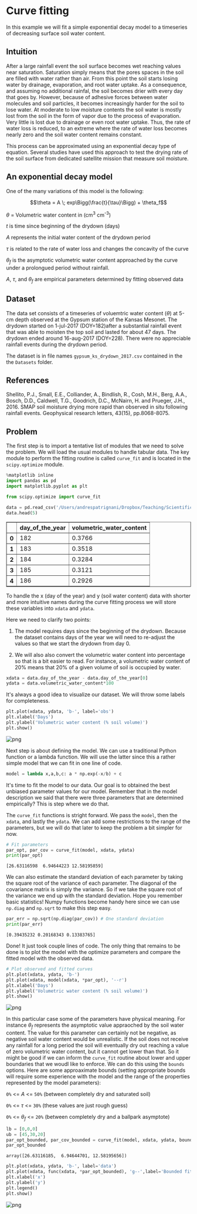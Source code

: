 
# **Curve fitting**

In this example we will fit a simple exponential decay model to a timeseries of decreasing surface soil water content.

## Intuition

After a large rainfall event the soil surface becomes wet reaching values near saturation. Saturation simply means that the pores spaces in the soil are filled with water rather than air. From this point the soil starts losing water by drainage, evaporation, and root water uptake. As a consequence, and assuming no additional rainfal, the soil becomes drier with every day that goes by. However, because of adhesive forces between water molecules and soil particles, it becomes increasingly harder for the soil to lose water. At moderate to low moisture contents the soil water is mostly lost from the soil in the form of vapor due to the process of evaporation. Very little is lost due to drainage or even root water uptake. Thus, the rate of water loss is reduced, to an extreme where the rate of water loss becomes nearly zero and the soil water content remains constant.

This process can be approximated using an exponential decay type of equation. Several studies have used this approach to test the drying rate of the soil surface from dedicated satellite mission that measure soil moisture.

## An exponential decay model

One of the many variations of this model is the following:

$$\theta = A \; exp\Bigg(\frac{t}{\tau}\Bigg) + \theta_f$$

$\theta$ = Volumetric water content in (cm<sup>3</sup> cm<sup>-3</sup>)

$t$ is time since beginning of the drydown (days)

$A$ represents the initial water content of the drydown period

$\tau$ is related to the rate of water loss and changes the concavity of the curve

$\theta_f$ is the asymptotic volumetric water content approached by the curve under a prolongued period without rainfall.

$A$, $\tau$, and $\theta_f$ are empirical parameters determined by fitting observed data

## Dataset

The data set consists of a timeseries of voluemtric water content ($\theta$) at 5-cm depth observed at the Gypsum station of the Kansas Mesonet. The drydown started on 1-jul-2017 (DOY=182)after a substantial rainfall event that was able to moisten the top soil and lasted for about 47 days. The drydown ended around 16-aug-2017 (DOY=228). There were no appreciable rainfall events during the drydown period.

The dataset is in file names `gypsum_ks_drydown_2017.csv` contained in the the `Datasets` folder.

## References
Shellito, P.J., Small, E.E., Colliander, A., Bindlish, R., Cosh, M.H., Berg, A.A., Bosch, D.D., Caldwell, T.G., Goodrich, D.C., McNairn, H. and Prueger, J.H., 2016. SMAP soil moisture drying more rapid than observed in situ following rainfall events. Geophysical research letters, 43(15), pp.8068-8075.


## Problem

The first step is to import a tentative list of modules that we need to solve the problem. We will load the usual modules to handle tabular data. The key module to perform the fitting routine is called `curve_fit` and is located in the `scipy.optimize` module.


```python
%matplotlib inline
import pandas as pd
import matplotlib.pyplot as plt

from scipy.optimize import curve_fit
```


```python
data = pd.read_csv('/Users/andrespatrignani/Dropbox/Teaching/Scientific programming/introcoding-spring-2019/Datasets/gypsum_ks_drydown_2017.csv')
data.head(5)
```




<div>
<style scoped>
    .dataframe tbody tr th:only-of-type {
        vertical-align: middle;
    }

    .dataframe tbody tr th {
        vertical-align: top;
    }

    .dataframe thead th {
        text-align: right;
    }
</style>
<table border="1" class="dataframe">
  <thead>
    <tr style="text-align: right;">
      <th></th>
      <th>day_of_the_year</th>
      <th>volumetric_water_content</th>
    </tr>
  </thead>
  <tbody>
    <tr>
      <th>0</th>
      <td>182</td>
      <td>0.3766</td>
    </tr>
    <tr>
      <th>1</th>
      <td>183</td>
      <td>0.3518</td>
    </tr>
    <tr>
      <th>2</th>
      <td>184</td>
      <td>0.3284</td>
    </tr>
    <tr>
      <th>3</th>
      <td>185</td>
      <td>0.3121</td>
    </tr>
    <tr>
      <th>4</th>
      <td>186</td>
      <td>0.2926</td>
    </tr>
  </tbody>
</table>
</div>



To handle the x (day of the year) and y (soil water content) data with shorter and more intuitive names during the curve fitting process we will store these variables into `xdata` and `ydata`. 

Here we need to clarify two points:

1. The model requires days since the beginning of the drydown. Because the dataset contains days of the year we will need to re-adjust the values so that we start the drydown from day 0.

2. We will also also convert the volumetric water content into percentage so that is a bit easier to read. For instance, a volumetric water content of 20% means that 20% of a given volume of soil is occupied by water.


```python
xdata = data.day_of_the_year - data.day_of_the_year[0]
ydata = data.volumetric_water_content*100
```

It's always a good idea to visualize our dataset. We will throw some labels for completeness.


```python
plt.plot(xdata, ydata, 'b-', label='obs')
plt.xlabel('Days')
plt.ylabel('Volumetric water content (% soil volume)')
plt.show()
```


![png](output_7_0.png)


Next step is about defining the model. We can use a traditional Python function or a lambda function. We will use the latter since this a rather simple model that we can fit in one line of code.


```python
model = lambda x,a,b,c: a * np.exp(-x/b) + c
```

It's time to fit the model to our data. Our goal is to obtained the best unbiased parameter values for our model. Remember that in the model description we said that there were three parameters that are determined empirically? This is step where we do that.

The `curve_fit` functions is stright forward. We pass the `model`, then the `xdata`, and lastly the `ydata`. We can add some restrictions to the range of the parameters, but we will do that later to keep the problem a bit simpler for now.


```python
# Fit parameters
par_opt, par_cov = curve_fit(model, xdata, ydata)
print(par_opt)

```

    [26.63116598  6.94644223 12.58195859]


We can also estimate the standard deviation of each parameter by taking the square root of the variance of each parameter. The diagonal of the covariance matrix is simply the variance. So if we take the square root of the variance we end up with the standard deviation. Hope you remember basic statistics! Numpy functions become handy here since we can use `np.diag` and `np.sqrt` to make this step easy.


```python
par_err = np.sqrt(np.diag(par_cov)) # One standard deviation
print(par_err)
```

    [0.39435232 0.20168343 0.13383765]


Done! It just took couple lines of code. The only thing that remains to be done is to plot the model with the optimize parameters and compare the fitted model with the observed data.


```python
# Plot observed and fitted curves
plt.plot(xdata, ydata, 'b-')
plt.plot(xdata, model(xdata, *par_opt), '--r')
plt.xlabel('Days')
plt.ylabel('Volumetric water content (% soil volume)')
plt.show()
```


![png](output_15_0.png)


In this particular case some of the parameters have physical meaning. For instance $\theta_f$ represents the asymptotic value appraoched by the soil water content. The value for this parameter can certainly not be negative, as negative soil water content would be unrealistic. If the soil does not receive any rainfall for a long period the soil will eventually dry out reaching a value of zero volumetric water content, but it cannot get lower than that. So it might be good if we can inform the `curve_fit` routine about lower and upper boundaries that we woudl like to enforce. We can do this using the `bounds` options. Here are some approaximate bounds (setting appropriate bounds will require some experience with the model and the range of the properties represented by the model parameters):

`0%` <= $A$ <= `50%` (between completely dry and saturated soil)

`0%` <= $\tau$ <= `30%` (these values are just rough guess)

`0%` <= $\theta_f$ <= `20%` (between completely dry and a ballpark asymptote)


```python
lb = [0,0,0]
ub = [45,30,20]
par_opt_bounded, par_cov_bounded = curve_fit(model, xdata, ydata, bounds=(lb, ub))
par_opt_bounded
```




    array([26.63116185,  6.94644701, 12.58195656])




```python
plt.plot(xdata, ydata, 'b-', label='data')
plt.plot(xdata, func(xdata, *par_opt_bounded), 'g--',label='Bounded fitting')
plt.xlabel('x')
plt.ylabel('y')
plt.legend()
plt.show()
```


![png](output_18_0.png)

